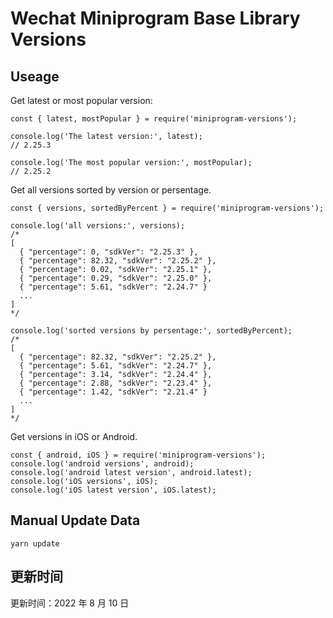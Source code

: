 
# Wechat Miniprogram Base Library Versions

## Useage

Get latest or most popular version:

```;
const { latest, mostPopular } = require('miniprogram-versions');

console.log('The latest version:', latest);
// 2.25.3

console.log('The most popular version:', mostPopular);
// 2.25.2

```

Get all versions sorted by version or persentage.

```
const { versions, sortedByPercent } = require('miniprogram-versions');

console.log('all versions:', versions);
/*
[
  { "percentage": 0, "sdkVer": "2.25.3" },
  { "percentage": 82.32, "sdkVer": "2.25.2" },
  { "percentage": 0.02, "sdkVer": "2.25.1" },
  { "percentage": 0.29, "sdkVer": "2.25.0" },
  { "percentage": 5.61, "sdkVer": "2.24.7" }
  ...
]
*/

console.log('sorted versions by persentage:', sortedByPercent);
/*
[
  { "percentage": 82.32, "sdkVer": "2.25.2" },
  { "percentage": 5.61, "sdkVer": "2.24.7" },
  { "percentage": 3.14, "sdkVer": "2.24.4" },
  { "percentage": 2.88, "sdkVer": "2.23.4" },
  { "percentage": 1.42, "sdkVer": "2.21.4" }
  ...
]
*/
```

Get versions in iOS or Android.

```
const { android, iOS } = require('miniprogram-versions');
console.log('android versions', android);
console.log('android latest version', android.latest);
console.log('iOS versions', iOS);
console.log('iOS latest version', iOS.latest);
```

## Manual Update Data

```
yarn update
```

## 更新时间

更新时间：2022 年 8 月 10 日
